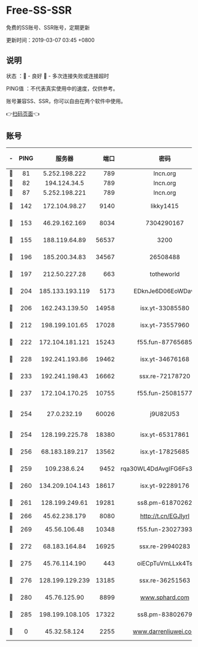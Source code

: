 # Free-SS-SSR

免费的SS账号、SSR账号，定期更新

更新时间：2019-03-07 03:45 +0800

## 说明

状态     ：🙂 - 良好 🙁 - 多次连接失败或连接超时

PING值   ：不代表真实使用中的速度，仅供参考。

账号兼容SS、SSR，你可以自由在两个软件中使用。

👉[扫码页面](https://liesauer.github.io/Free-SS-SSR/)👈

## 账号

|-|PING|服务器|端口|密码|加密方式|区域|
|:----:|:----:|:-----:|-----:|:----:|:----:|:----:|
|🙂|81|5.252.198.222|789|lncn.org|rc4|JP|
|🙂|82|194.124.34.5|789|lncn.org|rc4|JP|
|🙂|87|5.252.198.221|789|lncn.org|rc4|JP|
|🙂|142|172.104.98.27|9140|likky1415|aes-256-cfb|JP|
|🙂|153|46.29.162.169|8034|7304290167|aes-256-cfb|RU|
|🙂|155|188.119.64.89|56537|3200|aes-256-cfb|RU|
|🙂|196|185.200.34.83|34567|26508488|aes-256-cfb|US|
|🙂|197|212.50.227.28|663|totheworld|aes-256-cfb|US|
|🙂|204|185.133.193.119|5173|EDknJe6D06EoWDaw|aes-256-cfb|US|
|🙂|206|162.243.139.50|14958|isx.yt-33085580|aes-256-cfb|US|
|🙂|212|198.199.101.65|17028|isx.yt-73557960|aes-256-cfb|US|
|🙂|222|172.104.181.121|15243|f55.fun-87765685|aes-256-cfb|SG|
|🙂|228|192.241.193.86|19462|isx.yt-34676168|aes-256-cfb|US|
|🙂|233|192.241.198.43|16662|ssx.re-72178720|aes-256-cfb|US|
|🙂|237|172.104.170.25|10755|f55.fun-25081577|aes-256-cfb|SG|
|🙂|254|27.0.232.19|60026|j9U82U53|xchacha20-ietf-poly1305|HK|
|🙂|254|128.199.225.78|18380|isx.yt-65317861|aes-256-cfb|SG|
|🙂|256|68.183.189.217|13562|isx.yt-17825685|aes-256-cfb|SG|
|🙂|259|109.238.6.24|9452|rqa30WL4DdAvgIFG6Fs3znzTa|aes-256-cfb|FR|
|🙂|260|134.209.104.143|18617|isx.yt-92289176|aes-256-cfb|SG|
|🙂|261|128.199.249.61|19281|ss8.pm-61870262|aes-256-cfb|SG|
|🙂|266|45.62.238.179|8080|http://t.cn/EGJIyrl|rc4-md5|CA|
|🙂|269|45.56.106.48|10348|f55.fun-23027393|aes-256-cfb|US|
|🙂|272|68.183.164.84|16925|ssx.re-29940283|aes-256-cfb|US|
|🙂|275|45.76.114.190|443|oiECpTuVmLLxk4Ts|aes-256-cfb|AU|
|🙂|276|128.199.129.239|13185|ssx.re-36251563|aes-256-cfb|SG|
|🙂|280|45.76.125.90|8899|www.sphard.com|aes-256-cfb|AU|
|🙂|285|198.199.108.105|17322|ss8.pm-83802679|aes-256-cfb|US|
|🙁|0|45.32.58.124|2255|www.darrenliuwei.com|aes-256-cfb|JP|

